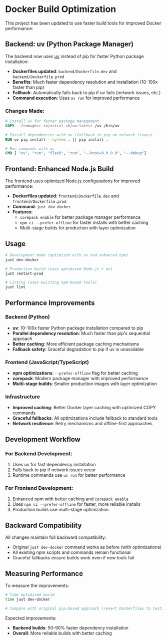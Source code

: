 # Docker Build Optimization

This project has been updated to use faster build tools for improved Docker performance:

## Backend: uv (Python Package Manager)

The backend now uses [uv](https://github.com/astral-sh/uv) instead of pip for faster Python package installation:

- **Dockerfiles updated**: `backend/Dockerfile.dev` and `backend/Dockerfile.prod`
- **Benefits**: Much faster dependency resolution and installation (10-100x faster than pip)
- **Fallback**: Automatically falls back to pip if uv fails (network issues, etc.)
- **Command execution**: Uses `uv run` for improved performance

### Changes Made:
```dockerfile
# Install uv for faster package management
COPY --from=ghcr.io/astral-sh/uv:latest /uv /bin/uv

# Install dependencies with uv (fallback to pip on network issues)
RUN uv pip install --system . || pip install .

# Run commands with uv
CMD [ "uv", "run", "flask", "run", "--host=0.0.0.0", "--debug"]
```

## Frontend: Enhanced Node.js Build

The frontend uses optimized Node.js configurations for improved performance:

- **Dockerfiles updated**: `frontend/Dockerfile.dev` and `frontend/Dockerfile.prod`
- **Command**: `just dev-docker`
- **Features**:
  - `corepack enable` for better package manager performance
  - `npm ci --prefer-offline` for faster installs with better caching
  - Multi-stage builds for production with layer optimization

## Usage

```bash
# Development mode (optimized with uv and enhanced npm)
just dev-docker

# Production build (uses optimized Node.js + uv)
just restart-prod

# Linting (uses existing npm-based tools)
just lint
```

## Performance Improvements

### Backend (Python)
- **uv**: 10-100x faster Python package installation compared to pip
- **Parallel dependency resolution**: Much faster than pip's sequential approach
- **Better caching**: More efficient package caching mechanisms
- **Fallback safety**: Graceful degradation to pip if uv is unavailable

### Frontend (JavaScript/TypeScript)
- **npm optimizations**: `--prefer-offline` flag for better caching
- **corepack**: Modern package manager with improved performance
- **Multi-stage builds**: Smaller production images with layer optimization

### Infrastructure
- **Improved caching**: Better Docker layer caching with optimized COPY commands
- **Graceful fallbacks**: All optimizations include fallback to standard tools
- **Network resilience**: Retry mechanisms and offline-first approaches

## Development Workflow

### For Backend Development:
1. Uses uv for fast dependency installation
2. Falls back to pip if network issues occur
3. Runtime commands use `uv run` for better performance

### For Frontend Development:
1. Enhanced npm with better caching and `corepack enable`
2. Uses `npm ci --prefer-offline` for faster, more reliable installs
3. Production builds use multi-stage optimization

## Backward Compatibility

All changes maintain full backward compatibility:
- Original `just dev-docker` command works as before (with optimizations)
- All existing npm scripts and commands remain functional
- Graceful fallbacks ensure builds work even if new tools fail

## Measuring Performance

To measure the improvements:

```bash
# Time optimized build
time just dev-docker

# Compare with original pip-based approach (revert Dockerfiles to test)
```

Expected improvements:
- **Backend builds**: 50-90% faster dependency installation
- **Overall**: More reliable builds with better caching